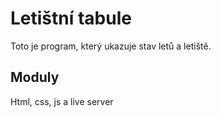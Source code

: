 # Letištní tabule
Toto je program, který ukazuje stav letů a letiště.
## Moduly 
Html, css, js a live server
